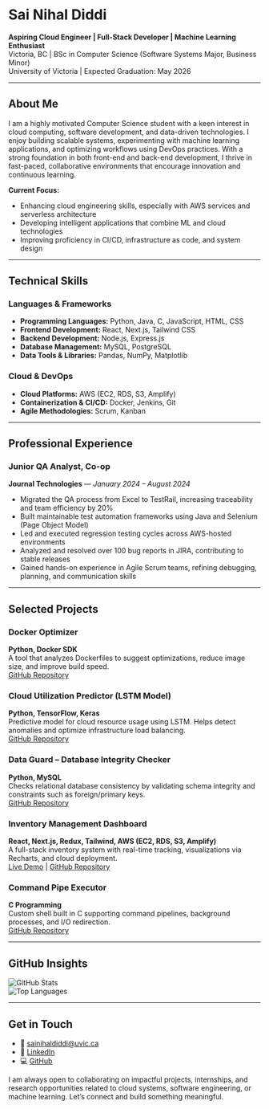# Sai Nihal Diddi

**Aspiring Cloud Engineer | Full-Stack Developer | Machine Learning Enthusiast**  
Victoria, BC | BSc in Computer Science (Software Systems Major, Business Minor)  
University of Victoria | Expected Graduation: May 2026

---

## About Me

I am a highly motivated Computer Science student with a keen interest in cloud computing, software development, and data-driven technologies. I enjoy building scalable systems, experimenting with machine learning applications, and optimizing workflows using DevOps practices. With a strong foundation in both front-end and back-end development, I thrive in fast-paced, collaborative environments that encourage innovation and continuous learning.

**Current Focus:**  
- Enhancing cloud engineering skills, especially with AWS services and serverless architecture  
- Developing intelligent applications that combine ML and cloud technologies  
- Improving proficiency in CI/CD, infrastructure as code, and system design

---

## Technical Skills

### Languages & Frameworks
- **Programming Languages:** Python, Java, C, JavaScript, HTML, CSS
- **Frontend Development:** React, Next.js, Tailwind CSS
- **Backend Development:** Node.js, Express.js
- **Database Management:** MySQL, PostgreSQL
- **Data Tools & Libraries:** Pandas, NumPy, Matplotlib

### Cloud & DevOps
- **Cloud Platforms:** AWS (EC2, RDS, S3, Amplify)
- **Containerization & CI/CD:** Docker, Jenkins, Git
- **Agile Methodologies:** Scrum, Kanban

---

## Professional Experience

### Junior QA Analyst, Co-op  
**Journal Technologies** — *January 2024 – August 2024*  
- Migrated the QA process from Excel to TestRail, increasing traceability and team efficiency by 20%  
- Built maintainable test automation frameworks using Java and Selenium (Page Object Model)  
- Led and executed regression testing cycles across AWS-hosted environments  
- Analyzed and resolved over 100 bug reports in JIRA, contributing to stable releases  
- Gained hands-on experience in Agile Scrum teams, refining debugging, planning, and communication skills

---

## Selected Projects

### Docker Optimizer  
**Python, Docker SDK**  
A tool that analyzes Dockerfiles to suggest optimizations, reduce image size, and improve build speed.  
[GitHub Repository](https://github.com/Nihalrt/docker-optimizer)

### Cloud Utilization Predictor (LSTM Model)  
**Python, TensorFlow, Keras**  
Predictive model for cloud resource usage using LSTM. Helps detect anomalies and optimize infrastructure load balancing.  
[GitHub Repository](https://github.com/Nihalrt/ltsm-cloud-predict)

### Data Guard – Database Integrity Checker  
**Python, MySQL**  
Checks relational database consistency by validating schema integrity and constraints such as foreign/primary keys.  
[GitHub Repository](https://github.com/Nihalrt/DataGuard)

### Inventory Management Dashboard  
**React, Next.js, Redux, Tailwind, AWS (EC2, RDS, S3, Amplify)**  
A full-stack inventory system with real-time tracking, visualizations via Recharts, and cloud deployment.  
[Live Demo](https://master.d2o7lfqfv6xv4x.amplifyapp.com/) | [GitHub Repository](https://github.com/Nihalrt)

### Command Pipe Executor  
**C Programming**  
Custom shell built in C supporting command pipelines, background processes, and I/O redirection.  
[GitHub Repository](https://github.com/Nihalrt/Command-Pipe-Executor)

---

## GitHub Insights

![GitHub Stats](https://github-readme-stats.vercel.app/api?username=Nihalrt&show_icons=true&theme=default)  
![Top Languages](https://github-readme-stats.vercel.app/api/top-langs/?username=Nihalrt&layout=compact&theme=default)

---

## Get in Touch

- 📧 [sainihaldiddi@uvic.ca](mailto:sainihaldiddi@uvic.ca)  
- 🔗 [LinkedIn](https://www.linkedin.com/in/sai-nihal-diddi-2444471bb/)  
- 💻 [GitHub](https://github.com/Nihalrt)

I am always open to collaborating on impactful projects, internships, and research opportunities related to cloud systems, software engineering, or machine learning. Let’s connect and build something meaningful.

